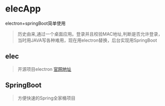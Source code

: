 # elecApp

electron+springBoot简单使用
> 历史由来,通过一个桌面应用。登录并且校验MAC地址,判断是否允许登录，当时用JAVA写各种难用，现在用electron替换，后台实现用SpringBoot

## elec

> 开源项目electron [官网地址](https://electronjs.org/)

## SpringBoot

> 方便快速的Spring全家桶项目
